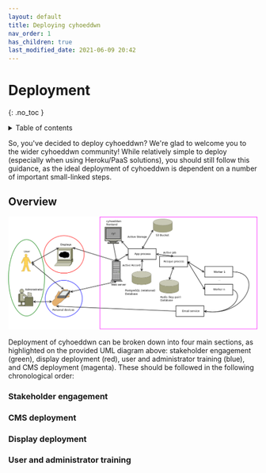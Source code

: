 ```yaml
---
layout: default
title: Deploying cyhoeddwn
nav_order: 1
has_children: true
last_modified_date: 2021-06-09 20:42
---
```


# Deployment
{: .no_toc }

<details close markdown="block">
  <summary>
    Table of contents
  </summary>
  {: .text-delta }
1. TOC
{:toc}
</details>

So, you've decided to deploy cyhoeddwn? We're glad to welcome you to the wider cyhoeddwn community! While relatively simple to deploy (especially when using Heroku/PaaS solutions), you should still follow this guidance, as the ideal deployment of cyhoeddwn is dependent on a number of important small-linked steps.

## Overview

![](/assets/img/deployment/cyhoeddwn_architecture_zones.png)

Deployment of cyhoeddwn can be broken down into four main sections, as highlighted on the provided UML diagram above: stakeholder engagement (green), display deployment (red), user and administrator training (blue), and CMS deployment (magenta). These should be followed in the following chronological order:

### Stakeholder engagement

### CMS deployment

### Display deployment

### User and administrator training